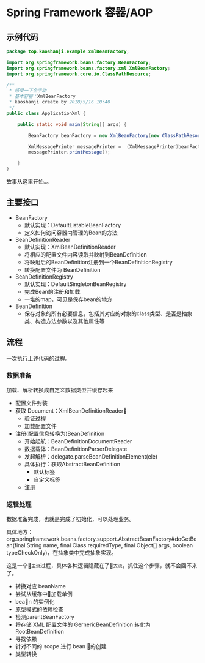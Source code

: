 #   Spring Framework 容器/AOP

## 示例代码

```Java
package top.kaoshanji.example.xmlBeanFactory;

import org.springframework.beans.factory.BeanFactory;
import org.springframework.beans.factory.xml.XmlBeanFactory;
import org.springframework.core.io.ClassPathResource;

/**
 * 感受一下全手动
 * 基本容器：XmlBeanFactory
 * kaoshanji create by 2018/5/16 10:40
 */
public class ApplicationXml {

    public static void main(String[] args) {

        BeanFactory beanFactory = new XmlBeanFactory(new ClassPathResource("xmlBeanFactory.xml"));

        XmlMessagePrinter messagePrinter =  (XmlMessagePrinter)beanFactory.getBean("xmlMessagePrinter");
        messagePrinter.printMessage();

    }
}
```

故事从这里开始。。

##  主要接口
-   BeanFactory
    -   默认实现：DefaultListableBeanFactory
    -   定义如何访问容器内管理的Bean的方法
-   BeanDefinitionReader
    -   默认实现：XmlBeanDefinitionReader
    -   将相应的配置文件内容读取并映射到BeanDefinition
    -   将映射后的BeanDefinition注册到一个BeanDefinitionRegistry
    -   转换配置文件为 BeanDefinition
-   BeanDefinitionRegistry
    -   默认实现：DefaultSingletonBeanRegistry
    -   完成Bean的注册和加载
    -   一堆的map，可见是保存bean的地方
-   BeanDefinition
    -   保存对象的所有必要信息，包括其对应的对象的class类型、是否是抽象类、构造方法参数以及其他属性等

##  流程

一次执行上述代码的过程。

### 数据准备

加载、解析转换成自定义数据类型并缓存起来

-   配置文件封装
-   获取 Document：XmlBeanDefinitionReader
    -   验证过程
    -   加载配置文件
-   注册(配置信息转换为)BeanDefinition
    -   开始起航：BeanDefinitionDocumentReader
    -   数据载体：BeanDefinitionParserDelegate
    -   发起解析：delegate.parseBeanDefinitionElement(ele)
    -   具体执行：获取AbstractBeanDefinition
        -   默认标签
        -   自定义标签
    -   注册

### 逻辑处理

数据准备完成，也就是完成了初始化，可以处理业务。

具体地方：org.springframework.beans.factory.support.AbstractBeanFactory#doGetBean(final String name, final Class<T> requiredType, final Object[] args, boolean typeCheckOnly)，在抽象类中完成抽象实现。

这是一个`主流`过程，具体各种逻辑隐藏在了`支流`，抓住这个步骤，就不会回不来了。

-   转换对应 beanName
-   尝试从缓存中加载单例
-   bean 的实例化
-   原型模式的依赖检查
-   检测parentBeanFactory
-   将存储 XML 配置文件的 GernericBeanDefinition 转化为 RootBeanDefinition
-   寻找依赖
-   针对不同的 scope 进行 bean 的创建
-   类型转换



